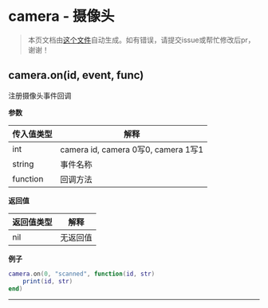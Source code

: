 # camera - 摄像头

> 本页文档由[这个文件](https://gitee.com/openLuat/LuatOS/tree/master/luat/../components/camera/luat_lib_camera.c)自动生成。如有错误，请提交issue或帮忙修改后pr，谢谢！

## camera.on(id, event, func)

注册摄像头事件回调

**参数**

|传入值类型|解释|
|-|-|
|int|camera id, camera 0写0, camera 1写1|
|string|事件名称|
|function|回调方法|

**返回值**

|返回值类型|解释|
|-|-|
|nil|无返回值|

**例子**

```lua
camera.on(0, "scanned", function(id, str)
    print(id, str)
end)

```

---


